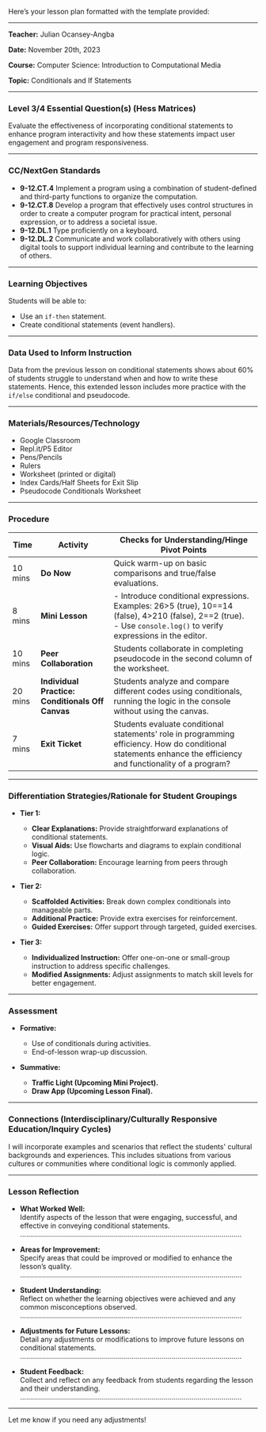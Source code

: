 Here’s your lesson plan formatted with the template provided:

---

**Teacher:** Julian Ocansey-Angba

**Date:** November 20th, 2023

**Course:** Computer Science: Introduction to Computational Media

**Topic:** Conditionals and If Statements

---

### **Level 3/4 Essential Question(s) (Hess Matrices)**  
Evaluate the effectiveness of incorporating conditional statements to enhance program interactivity and how these statements impact user engagement and program responsiveness.

---

### **CC/NextGen Standards**  
- **9-12.CT.4** Implement a program using a combination of student-defined and third-party functions to organize the computation.  
- **9-12.CT.8** Develop a program that effectively uses control structures in order to create a computer program for practical intent, personal expression, or to address a societal issue.  
- **9-12.DL.1** Type proficiently on a keyboard.  
- **9-12.DL.2** Communicate and work collaboratively with others using digital tools to support individual learning and contribute to the learning of others.

---

### **Learning Objectives**  
Students will be able to:  
- Use an `if-then` statement.  
- Create conditional statements (event handlers).

---

### **Data Used to Inform Instruction**  
Data from the previous lesson on conditional statements shows about 60% of students struggle to understand when and how to write these statements. Hence, this extended lesson includes more practice with the `if/else` conditional and pseudocode.

---

### **Materials/Resources/Technology**  
- Google Classroom  
- Repl.it/P5 Editor  
- Pens/Pencils  
- Rulers  
- Worksheet (printed or digital)  
- Index Cards/Half Sheets for Exit Slip  
- Pseudocode Conditionals Worksheet  

---

### **Procedure**

| **Time** | **Activity** | **Checks for Understanding/Hinge Pivot Points** |
|----------|--------------|------------------------------------------------|
| 10 mins  | **Do Now** | Quick warm-up on basic comparisons and true/false evaluations. |
| 8 mins   | **Mini Lesson** | - Introduce conditional expressions. Examples: 26>5 (true), 10==14 (false), 4>210 (false), 2==2 (true). <br> - Use `console.log()` to verify expressions in the editor. |
| 10 mins  | **Peer Collaboration** | Students collaborate in completing pseudocode in the second column of the worksheet. |
| 20 mins  | **Individual Practice: Conditionals Off Canvas** | Students analyze and compare different codes using conditionals, running the logic in the console without using the canvas. |
| 7 mins   | **Exit Ticket** | Students evaluate conditional statements' role in programming efficiency. How do conditional statements enhance the efficiency and functionality of a program? |

---

### **Differentiation Strategies/Rationale for Student Groupings**

- **Tier 1:**  
  - **Clear Explanations:** Provide straightforward explanations of conditional statements.  
  - **Visual Aids:** Use flowcharts and diagrams to explain conditional logic.  
  - **Peer Collaboration:** Encourage learning from peers through collaboration.

- **Tier 2:**  
  - **Scaffolded Activities:** Break down complex conditionals into manageable parts.  
  - **Additional Practice:** Provide extra exercises for reinforcement.  
  - **Guided Exercises:** Offer support through targeted, guided exercises.

- **Tier 3:**  
  - **Individualized Instruction:** Offer one-on-one or small-group instruction to address specific challenges.  
  - **Modified Assignments:** Adjust assignments to match skill levels for better engagement.

---

### **Assessment**

- **Formative:**  
  - Use of conditionals during activities.  
  - End-of-lesson wrap-up discussion.

- **Summative:**  
  - **Traffic Light (Upcoming Mini Project).**  
  - **Draw App (Upcoming Lesson Final).**

---

### **Connections (Interdisciplinary/Culturally Responsive Education/Inquiry Cycles)**  
I will incorporate examples and scenarios that reflect the students' cultural backgrounds and experiences. This includes situations from various cultures or communities where conditional logic is commonly applied.

---

### **Lesson Reflection**

- **What Worked Well:**  
  Identify aspects of the lesson that were engaging, successful, and effective in conveying conditional statements.  
  …………………………………………………………………………………………………

- **Areas for Improvement:**  
  Specify areas that could be improved or modified to enhance the lesson’s quality.  
  …………………………………………………………………………………………………

- **Student Understanding:**  
  Reflect on whether the learning objectives were achieved and any common misconceptions observed.  
  …………………………………………………………………………………………………

- **Adjustments for Future Lessons:**  
  Detail any adjustments or modifications to improve future lessons on conditional statements.  
  …………………………………………………………………………………………………

- **Student Feedback:**  
  Collect and reflect on any feedback from students regarding the lesson and their understanding.  
  …………………………………………………………………………………………………

---

Let me know if you need any adjustments!

